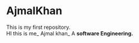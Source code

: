 # AjmalKhan
This is my first repository. </br>
HI this is me_ Ajmal khan_ A **software Engineering.**

